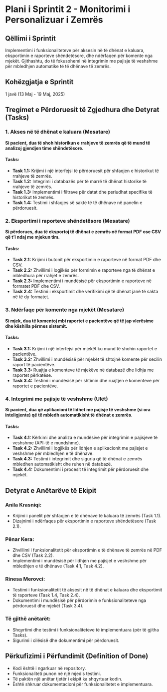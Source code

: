 # Plani i Sprintit 2 - Monitorimi i Personalizuar i Zemrës

## Qëllimi i Sprintit
Implementimi i funksionaliteteve për aksesin në të dhënat e kaluara, eksportimin e raporteve shëndetësore, dhe ndërfaqen për komente nga mjekët. Gjithashtu, do të fokusohemi në integrimin me pajisje të veshshme për mbledhjen automatike të të dhënave të zemrës.

## Kohëzgjatja e Sprintit
1 javë (13 Maj - 19 Maj, 2025)

## Tregimet e Përdoruesit të Zgjedhura dhe Detyrat (Tasks)

### 1. Akses në të dhënat e kaluara (Mesatare)
**Si pacient, dua të shoh historikun e rrahjeve të zemrës që të mund të analizoj gjendjen time shëndetësore.**

#### Tasks:
- **Task 1.1:** Krijimi i një interfejsi të përdoruesit për shfaqjen e historikut të rrahjeve të zemrës.
- **Task 1.2:** Integrimi i databazës për të marrë të dhënat historike të rrahjeve të zemrës.
- **Task 1.3:** Implementimi i filtrave për datat dhe periudhat specifike të historikut të zemrës.
- **Task 1.4:** Testimi i shfaqjes së saktë të të dhënave në panelin e përdoruesit.

### 2. Eksportimi i raporteve shëndetësore (Mesatare)
**Si përdorues, dua të eksportoj të dhënat e zemrës në format PDF ose CSV që t’i ndaj me mjekun tim.**

#### Tasks:
- **Task 2.1:** Krijimi i butonit për eksportimin e raporteve në format PDF dhe CSV.
- **Task 2.2:** Zhvillimi i logjikës për formimin e raporteve nga të dhënat e mbledhura për rrahjet e zemrës.
- **Task 2.3:** Implementimi i mundësisë për eksportimin e raporteve në formatet PDF dhe CSV.
- **Task 2.4:** Testimi i eksportimit dhe verifikimi që të dhënat janë të sakta në të dy formatet.

### 3. Ndërfaqe për komente nga mjekët (Mesatare)
**Si mjek, dua të komentoj mbi raportet e pacientëve që të jap vlerësime dhe këshilla përmes sistemit.**

#### Tasks:
- **Task 3.1:** Krijimi i një interfejsi për mjekët ku mund të shohin raportet e pacientëve.
- **Task 3.2:** Zhvillimi i mundësisë për mjekët të shtojnë komente për secilin raport të pacientëve.
- **Task 3.3:** Ruajtja e komenteve të mjekëve në databazë dhe lidhja me raportet përkatëse.
- **Task 3.4:** Testimi i mundësisë për shtimin dhe ruajtjen e komenteve për raportet e pacientëve.

### 4. Integrimi me pajisje të veshshme (Ulët)
**Si pacient, dua që aplikacioni të lidhet me pajisje të veshshme (si ora inteligjente) që të mbledh automatikisht të dhënat e zemrës.**

#### Tasks:
- **Task 4.1:** Kërkimi dhe analiza e mundësive për integrimin e pajisjeve të veshshme (API-të e mundshme).
- **Task 4.2:** Zhvillimi i logjikës për lidhjen e aplikacionit me pajisjet e veshshme për mbledhjen e të dhënave.
- **Task 4.3:** Testimi i integrimit dhe siguria që të dhënat e zemrës mbledhen automatikisht dhe ruhen në databazë.
- **Task 4.4:** Dokumentimi i procesit të integrimit për përdoruesit dhe mjekët.

## Detyrat e Anëtarëve të Ekipit

### Anila Krasniqi:
- Krijimi i panelit për shfaqjen e të dhënave të kaluara të zemrës (Task 1.1).
- Dizajnimi i ndërfaqes për eksportimin e raporteve shëndetësore (Task 2.1).

### Pënar Kera:
- Zhvillimi i funksionalitetit për eksportimin e të dhënave të zemrës në PDF dhe CSV (Task 2.2).
- Implementimi i mundësisë për lidhjen me pajisjet e veshshme për mbledhjen e të dhënave (Task 4.1, Task 4.2).

### Rinesa Merovci:
- Testimi i funksionalitetit të aksesit në të dhënat e kaluara dhe eksportimit të raporteve (Task 1.4, Task 2.4).
- Dokumentimi i mundësisë për përdorimin e funksionaliteteve nga përdoruesit dhe mjekët (Task 3.4).

### Të gjithë anëtarët:
- Shqyrtimi dhe testimi i funksionaliteteve të implementuara (për të gjitha Tasks).
- Sigurimi i cilësisë dhe dokumentimi për përdoruesit.

## Përkufizimi i Përfundimit (Definition of Done)

- Kodi është i ngarkuar në repository.
- Funksionaliteti punon në një mjedis testimi.
- Të paktën një anëtar tjetër i ekipit ka shqyrtuar kodin.
- Është shkruar dokumentacioni për funksionalitetet e implementuara.

